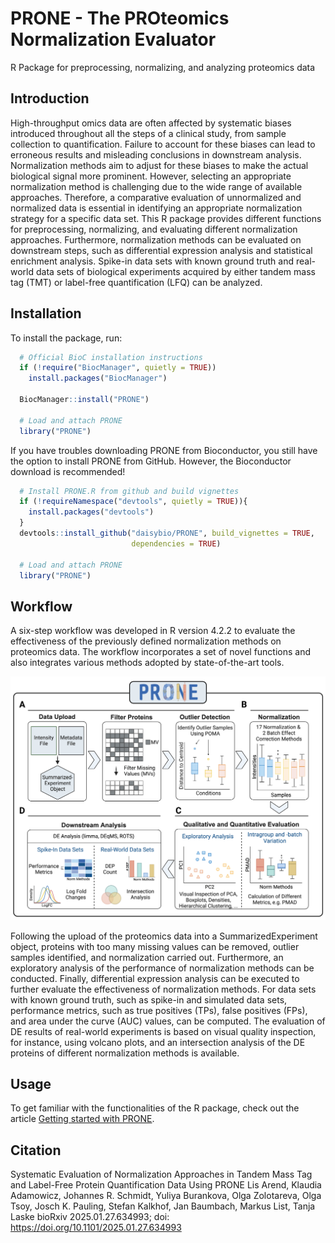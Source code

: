 
<!-- README.md is generated from README.Rmd. Please edit that file -->

# PRONE - The PROteomics Normalization Evaluator <img src="man/figures/PRONE_package_logo.png" align="right" alt="" width="150" />

R Package for preprocessing, normalizing, and analyzing proteomics data

## Introduction

High-throughput omics data are often affected by systematic biases
introduced throughout all the steps of a clinical study, from sample
collection to quantification. Failure to account for these biases can
lead to erroneous results and misleading conclusions in downstream
analysis. Normalization methods aim to adjust for these biases to make
the actual biological signal more prominent. However, selecting an
appropriate normalization method is challenging due to the wide range of
available approaches. Therefore, a comparative evaluation of
unnormalized and normalized data is essential in identifying an
appropriate normalization strategy for a specific data set. This R
package provides different functions for preprocessing, normalizing, and
evaluating different normalization approaches. Furthermore,
normalization methods can be evaluated on downstream steps, such as
differential expression analysis and statistical enrichment analysis.
Spike-in data sets with known ground truth and real-world data sets of
biological experiments acquired by either tandem mass tag (TMT) or
label-free quantification (LFQ) can be analyzed.

## Installation

To install the package, run:

``` r
  # Official BioC installation instructions
  if (!require("BiocManager", quietly = TRUE))
    install.packages("BiocManager")

  BiocManager::install("PRONE")
  
  # Load and attach PRONE 
  library("PRONE")
```

If you have troubles downloading PRONE from Bioconductor, you still have
the option to install PRONE from GitHub. However, the Bioconductor
download is recommended!

``` r
  # Install PRONE.R from github and build vignettes
  if (!requireNamespace("devtools", quietly = TRUE)){
    install.packages("devtools")
  } 
  devtools::install_github("daisybio/PRONE", build_vignettes = TRUE, 
                           dependencies = TRUE)
  
  # Load and attach PRONE 
  library("PRONE")
```

## Workflow

A six-step workflow was developed in R version 4.2.2 to evaluate the
effectiveness of the previously defined normalization methods on
proteomics data. The workflow incorporates a set of novel functions and
also integrates various methods adopted by state-of-the-art tools.

<img src="man/figures/Workflow_PRONE.png" width="700"/>

Following the upload of the proteomics data into a SummarizedExperiment
object, proteins with too many missing values can be removed, outlier
samples identified, and normalization carried out. Furthermore, an
exploratory analysis of the performance of normalization methods can be
conducted. Finally, differential expression analysis can be executed to
further evaluate the effectiveness of normalization methods. For data
sets with known ground truth, such as spike-in and simulated data sets,
performance metrics, such as true positives (TPs), false positives
(FPs), and area under the curve (AUC) values, can be computed. The
evaluation of DE results of real-world experiments is based on visual
quality inspection, for instance, using volcano plots, and an
intersection analysis of the DE proteins of different normalization
methods is available.

## Usage

To get familiar with the functionalities of the R package, check out the
article [Getting started with
PRONE](https://daisybio.github.io/PRONE/articles/PRONE.html).

## Citation

Systematic Evaluation of Normalization Approaches in Tandem Mass Tag and
Label-Free Protein Quantification Data Using PRONE Lis Arend, Klaudia
Adamowicz, Johannes R. Schmidt, Yuliya Burankova, Olga Zolotareva, Olga
Tsoy, Josch K. Pauling, Stefan Kalkhof, Jan Baumbach, Markus List, Tanja
Laske bioRxiv 2025.01.27.634993; doi:
<https://doi.org/10.1101/2025.01.27.634993>
